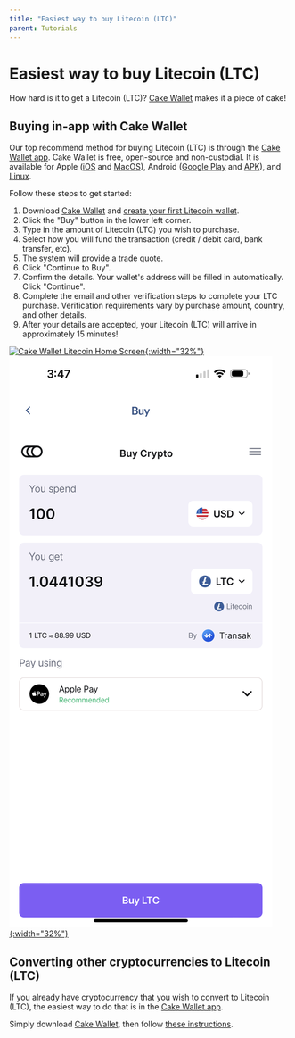 ```yaml
---
title: "Easiest way to buy Litecoin (LTC)"
parent: Tutorials
---
```


# Easiest way to buy Litecoin (LTC)

How hard is it to get a Litecoin (LTC)? [Cake Wallet](https://cakewallet.com) makes it a piece of cake!

## Buying in-app with Cake Wallet

Our top recommend method for buying Litecoin (LTC) is through the [Cake Wallet app](https://cakewallet.com). Cake Wallet is free, open-source and non-custodial. It is available for Apple ([iOS](https://apps.apple.com/us/app/cake-wallet-for-xmr-monero/id1334702542) and [MacOS](https://apps.apple.com/us/app/cake-wallet-for-xmr-monero/id1334702542)), Android ([Google Play](https://play.google.com/store/apps/details?id=com.cakewallet.cake_wallet) and [APK](https://github.com/cake-tech/cake_wallet/releases)), and [Linux](https://github.com/cake-tech/cake_wallet/releases).

Follow these steps to get started:

1. Download [Cake Wallet](https://cakewallet.com) and [create your first Litecoin wallet](https://guides.cakewallet.com/docs/basic-features/create-first-wallet/).
2. Click the "Buy" button in the lower left corner.
3. Type in the amount of Litecoin (LTC) you wish to purchase.
4. Select how you will fund the transaction (credit / debit card, bank transfer, etc).
5. The system will provide a trade quote.
6. Click "Continue to Buy".
7. Confirm the details. Your wallet's address will be filled in automatically. Click "Continue".
8. Complete the email and other verification steps to complete your LTC purchase. Verification requirements vary by purchase amount, country, and other details.
10. After your details are accepted, your Litecoin (LTC) will arrive in approximately 15 minutes!

[![Cake Wallet Litecoin Home Screen](/images/homescreen-ltc.PNG){:width="32%"}](/images/homescreen-ltc.PNG)
[![Buy LTC Screen](/images/buy-ltc.PNG){:width="32%"}](/images/buy-ltc.PNG)

## Converting other cryptocurrencies to Litecoin (LTC)

If you already have cryptocurrency that you wish to convert to Litecoin (LTC), the easiest way to do that is in the [Cake Wallet app](https://cakewallet.com).

Simply download [Cake Wallet](https://cakewallet.com), then follow [these instructions](https://guides.cakewallet.com/docs/basic-features/exchange/).

